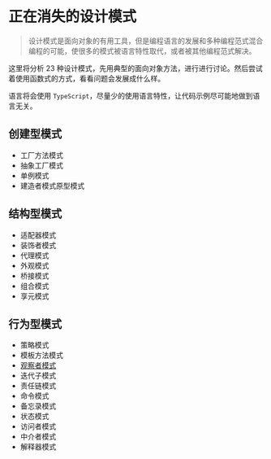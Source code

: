 # 正在消失的设计模式

> 设计模式是面向对象的有用工具，但是编程语言的发展和多种编程范式混合编程的可能，使很多的模式被语言特性取代，或者被其他编程范式解决。

这里将分析 23 种设计模式，先用典型的面向对象方法，进行进行讨论。然后尝试着使用函数式的方式，看看问题会发展成什么样。

语言将会使用 `TypeScript`，尽量少的使用语言特性，让代码示例尽可能地做到语言无关。


## 创建型模式
* 工厂方法模式
* 抽象工厂模式
* 单例模式
* 建造者模式原型模式

## 结构型模式
* 适配器模式
* 装饰者模式
* 代理模式
* 外观模式
* 桥接模式
* 组合模式
* 享元模式

## 行为型模式
* 策略模式
* 模板方法模式
* [观察者模式](https://github.com/futantan/the-disappearing-design-patterns/issues/1)
* 迭代子模式
* 责任链模式
* 命令模式
* 备忘录模式
* 状态模式
* 访问者模式
* 中介者模式
* 解释器模式
